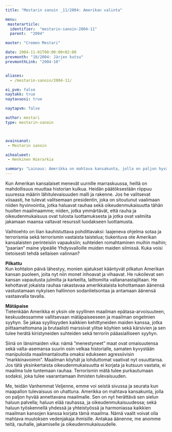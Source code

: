 ```yaml
---
title: "Mestarin sanoin _11/2004: Amerikan valinta"

menu:
 masterarticle:
  identifier:  "mestarin-sanoin-2004-11"
  parent:  "2004"

master: "Cremen Mestari"

date: 2004-11-01T00:00:00+02:00
prevmonth: "10/2004: Järjen kutsu"
prevmonthLink: "2004-10"


aliases:
  - /mestarin-sanoin/2004-11/

ei_pvm: false
naytakk: true
naytavuosi: true

naytapvm: false

author: mestari
type: mestarin-sanoin



avainsanat:
 - Mestarin sanoin

aihealueet:
 - Henkinen Hierarkia

summary: "Lainaus: Amerikka on mahtava kansakunta, jolla on paljon hyvää annettavana maailmalle. Sen on nyt herättävä sen sielun haluun palvella; haluun elää rauhassa, ja oikeudenmukaisuudessa; sekä haluun työskennellä yhdessä ja yhteistyössä ja harmoniassa kaikkien maailman kansojen kanssa korjata tämä maailma."
---
```

<p>Kun Amerikan kansalaiset menevät uurnille marraskuussa, heillä on mahdollisuus muuttaa historian kulkua. Heidän päätöksestään riippuu suuressa määrin lähitulevaisuuden malli ja rakenne. Jos he valitsevat viisaasti, he tulevat valitsemaan presidentin, joka on sitoutunut vaalimaan niiden hyvinvointia, jotka haluavat rauhaa sekä oikeudenmukaisuutta tähän huolten maailmaamme; niiden, jotka ymmärtävät, että rauha ja oikeudenmukaisuus ovat tulosta luottamuksesta ja jotka ovat valmiita jakamaan maansa valtavat resurssit luodakseen luottamusta.</p>
<p>Vaihtoehto on liian kauhistuttava pohdittavaksi: laajeneva ohjelma sotaa ja terrorismia sekä terrorismin vastaista taistelua; tiukentuva ote Amerikan kansalaisten perinteisiin vapauksiin; suhteiden romahtaminen muihin maihin; ”paarian” maine ylpeälle Yhdysvalloille muiden maiden silmissä. Kuka voisi tietoisesti tehdä sellaisen valinnan?</p>
<p><strong>Pilkattu</strong><br>
Kun kohtalon päivä lähestyy, monien ajatukset kääntyvät pilkatun Amerikan kansan puoleen, joita nyt niin monet inhoavat ja vihaavat. He rukoilevat sen kansan vapautusta julmilta ja karkeilta, laittomilta vallananastajiltaan. He kehottavat jokaista rauhaa rakastavaa amerikkalaista kohottamaan äänensä vastustamaan nykyisen hallinnon sodanlietsontaa ja antamaan äänensä vastaavalla tavalla.</p>
<p><strong>Mätäpaise</strong><br>
Tietenkään Amerikka ei yksin ole syyllinen maailman epätasa-arvoisuuteen, keskuudessamme vallitsevaan mätäpaiseeseen ja maailman ongelmien syyhyn. Se jakaa syyllisyyden kaikkien kehittyneiden maiden kanssa, jotka piittaamattomana ja brutaalisti marssivat ylitse köyhien sekä kärsivien ja sen tulee herätä kiristyneiden suhteiden sekä terrorin pääasialliseen syyhyn.</p>
<p>Siinä on länsimaiden vika: nämä ”menestyneet” maat ovat omaisuutensa sekä valta-asemansa suurin osin velkaa historialle, samaten kyvystään manipuloida maailmantaloutta omaksi edukseen agressiivisin ”markkinavoimin”. Maailman köyhät ja lohduttomat vaativat nyt osuuttansa. Jos tätä yksinkertaista oikeudenmukaisuutta ei korjata ja kutsuun vastata, ei maailma tule tuntemaan rauhaa. Terrorismin mätä tulee purkautumaan sodaksi, joka tulee vaarantamaan ihmisten tulevaisuuden.</p>
<p>Me, teidän Vanhemmat Veljenne, emme voi seistä sivussa ja seurata kun maapallon tulevaisuus on uhattuna. Amerikka on mahtava kansakunta, jolla on paljon hyvää annettavana maailmalle. Sen on nyt herättävä sen sielun haluun palvella; haluun elää rauhassa, ja oikeudenmukaisuudessa; sekä haluun työskennellä yhdessä ja yhteistyössä ja harmoniassa kaikkien maailman kansojen kanssa korjata tämä maailma. Nämä vaalit voivat olla mahtava muutoksen vedenjakaja ihmisille. Antakaa äänenne, me anomme teitä, rauhalle, jakamiselle ja oikeudenmukaisuudelle.<br>
</p>